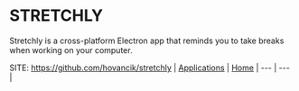 # STRETCHLY

 Stretchly is a cross-platform Electron app that reminds you to take breaks when working on your computer.

 SITE: https://github.com/hovancik/stretchly
 | [Applications](https://portable-linux-apps.github.io/apps.html) | [Home](https://portable-linux-apps.github.io)
 | --- | --- |
